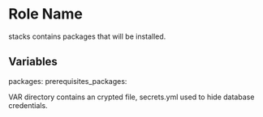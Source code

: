 Role Name
=========
stacks 
contains packages that will be installed.

Variables
---------
packages:
prerequisites_packages:

VAR directory contains an crypted file, secrets.yml used to hide database credentials. 

